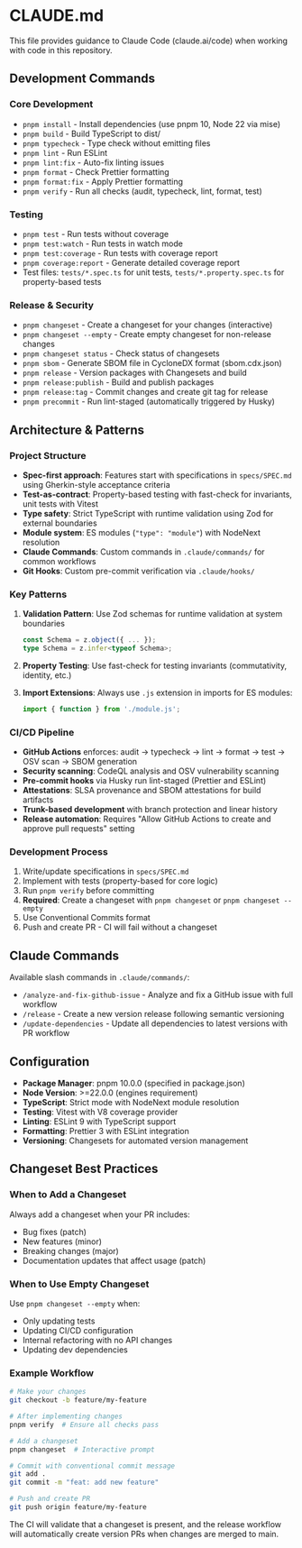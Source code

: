 # CLAUDE.md

This file provides guidance to Claude Code (claude.ai/code) when working with code in this repository.

## Development Commands

### Core Development

- `pnpm install` - Install dependencies (use pnpm 10, Node 22 via mise)
- `pnpm build` - Build TypeScript to dist/
- `pnpm typecheck` - Type check without emitting files
- `pnpm lint` - Run ESLint
- `pnpm lint:fix` - Auto-fix linting issues
- `pnpm format` - Check Prettier formatting
- `pnpm format:fix` - Apply Prettier formatting
- `pnpm verify` - Run all checks (audit, typecheck, lint, format, test)

### Testing

- `pnpm test` - Run tests without coverage
- `pnpm test:watch` - Run tests in watch mode
- `pnpm test:coverage` - Run tests with coverage report
- `pnpm coverage:report` - Generate detailed coverage report
- Test files: `tests/*.spec.ts` for unit tests, `tests/*.property.spec.ts` for property-based tests

### Release & Security

- `pnpm changeset` - Create a changeset for your changes (interactive)
- `pnpm changeset --empty` - Create empty changeset for non-release changes
- `pnpm changeset status` - Check status of changesets
- `pnpm sbom` - Generate SBOM file in CycloneDX format (sbom.cdx.json)
- `pnpm release` - Version packages with Changesets and build
- `pnpm release:publish` - Build and publish packages
- `pnpm release:tag` - Commit changes and create git tag for release
- `pnpm precommit` - Run lint-staged (automatically triggered by Husky)

## Architecture & Patterns

### Project Structure

- **Spec-first approach**: Features start with specifications in `specs/SPEC.md` using Gherkin-style acceptance criteria
- **Test-as-contract**: Property-based testing with fast-check for invariants, unit tests with Vitest
- **Type safety**: Strict TypeScript with runtime validation using Zod for external boundaries
- **Module system**: ES modules (`"type": "module"`) with NodeNext resolution
- **Claude Commands**: Custom commands in `.claude/commands/` for common workflows
- **Git Hooks**: Custom pre-commit verification via `.claude/hooks/`

### Key Patterns

1. **Validation Pattern**: Use Zod schemas for runtime validation at system boundaries

   ```typescript
   const Schema = z.object({ ... });
   type Schema = z.infer<typeof Schema>;
   ```

2. **Property Testing**: Use fast-check for testing invariants (commutativity, identity, etc.)

3. **Import Extensions**: Always use `.js` extension in imports for ES modules:
   ```typescript
   import { function } from './module.js';
   ```

### CI/CD Pipeline

- **GitHub Actions** enforces: audit → typecheck → lint → format → test → OSV scan → SBOM generation
- **Security scanning**: CodeQL analysis and OSV vulnerability scanning
- **Pre-commit hooks** via Husky run lint-staged (Prettier and ESLint)
- **Attestations**: SLSA provenance and SBOM attestations for build artifacts
- **Trunk-based development** with branch protection and linear history
- **Release automation**: Requires "Allow GitHub Actions to create and approve pull requests" setting

### Development Process

1. Write/update specifications in `specs/SPEC.md`
2. Implement with tests (property-based for core logic)
3. Run `pnpm verify` before committing
4. **Required**: Create a changeset with `pnpm changeset` or `pnpm changeset --empty`
5. Use Conventional Commits format
6. Push and create PR - CI will fail without a changeset

## Claude Commands

Available slash commands in `.claude/commands/`:

- `/analyze-and-fix-github-issue` - Analyze and fix a GitHub issue with full workflow
- `/release` - Create a new version release following semantic versioning
- `/update-dependencies` - Update all dependencies to latest versions with PR workflow

## Configuration

- **Package Manager**: pnpm 10.0.0 (specified in package.json)
- **Node Version**: >=22.0.0 (engines requirement)
- **TypeScript**: Strict mode with NodeNext module resolution
- **Testing**: Vitest with V8 coverage provider
- **Linting**: ESLint 9 with TypeScript support
- **Formatting**: Prettier 3 with ESLint integration
- **Versioning**: Changesets for automated version management

## Changeset Best Practices

### When to Add a Changeset

Always add a changeset when your PR includes:

- Bug fixes (patch)
- New features (minor)
- Breaking changes (major)
- Documentation updates that affect usage (patch)

### When to Use Empty Changeset

Use `pnpm changeset --empty` when:

- Only updating tests
- Updating CI/CD configuration
- Internal refactoring with no API changes
- Updating dev dependencies

### Example Workflow

```bash
# Make your changes
git checkout -b feature/my-feature

# After implementing changes
pnpm verify  # Ensure all checks pass

# Add a changeset
pnpm changeset  # Interactive prompt

# Commit with conventional commit message
git add .
git commit -m "feat: add new feature"

# Push and create PR
git push origin feature/my-feature
```

The CI will validate that a changeset is present, and the release workflow will automatically create version PRs when changes are merged to main.

